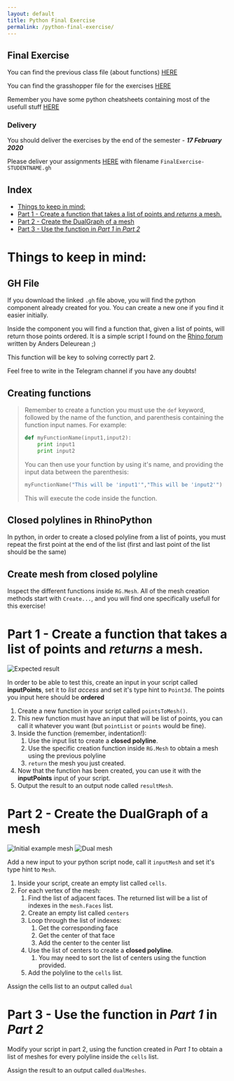 ```yaml
---
layout: default
title: Python Final Exercise
permalink: /python-final-exercise/
---
```


## Final Exercise

You can find the previous class file (about functions) [HERE](https://drive.google.com/file/d/1HMUQeh4eQkgMui2GqWc_d-0sG9lg-gtY/view?usp=sharing)

You can find the grasshopper file for the exercises [HERE](https://drive.google.com/open?id=1-HjKOpI9gnEjxnKC_e0Sw8iqvFAJRGEO)

Remember you have some python cheatsheets containing most of the usefull stuff [HERE](https://drive.google.com/file/d/1kIzAA1Ln2IqHT0VENobCnyE7-ikAMjEO/view)

### Delivery

You should deliver the exercises by the end of the semester - _**17 February 2020**_

Please deliver your assignments [HERE](https://drive.google.com/drive/folders/15YDnDN75bl3CAz4Slo5hx7I_1YmA0aZf?usp=sharing) with filename `FinalExercise-STUDENTNAME.gh`

## Index

- [Things to keep in mind:](#things-to-keep-in-mind)
- [Part 1 - Create a function that takes a list of points and _returns_ a mesh.](#part-1---create-a-function-that-takes-a-list-of-points-and-returns-a-mesh)
- [Part 2 - Create the DualGraph of a mesh](#part-2---create-the-dualgraph-of-a-mesh)
- [Part 3 - Use the function in _Part 1_ in _Part 2_](#part-3---use-the-function-in-part-1-in-part-2)

# Things to keep in mind:

## GH File

If you download the linked `.gh` file above, you will find the python component already created for you. You can create a new one if you find it easier initially.

Inside the component you will find a function that, given a list of points, will return those points ordered. It is a simple script I found on the [Rhino forum](https://discourse.mcneel.com/t/shortest-polyline-between-points/73235/12) written by Anders Deleurean ;)

This function will be key to solving correctly part 2.

Feel free to write in the Telegram channel if you have any doubts!

## Creating functions

> Remember to create a function you must use the `def` keyword, followed by the name of the function, and parenthesis containing the function input names. For example:
>
> ```python
> def myFunctionName(input1,input2):
>     print input1
>     print input2
> ```
>
> You can then use your function by using it's name, and providing the input data between the parenthesis:
>
> ```python
> myFunctionName("This will be 'input1'","This will be 'input2'")
> ```
>
> This will execute the code inside the function.

## Closed polylines in RhinoPython

In python, in order to create a closed polyline from a list of points, you must repeat the first point at the end of the list (first and last point of the list should be the same)

## Create mesh from closed polyline

Inspect the different functions inside `RG.Mesh`. All of the mesh creation methods start with `Create...`, and you will find one specifically usefull for this exercise!

# Part 1 - Create a function that takes a list of points and _returns_ a mesh.

![Expected result](assets/img/final-exercise/pointsToMeshFunction.png)

In order to be able to test this, create an input in your script called **inputPoints**, set it to _list access_ and set it's type hint to `Point3d`. The points you input here should be **ordered**

1. Create a new function in your script called `pointsToMesh()`.
2. This new function must have an input that will be list of points, you can call it whatever you want (but `pointList` or `points` would be fine).
3. Inside the function (remember, indentation!):
   1. Use the input list to create a **closed polyline**.
   2. Use the specific creation function inside `RG.Mesh` to obtain a mesh using the previous polyline
   3. `return` the mesh you just created.
4. Now that the function has been created, you can use it with the **inputPoints** input of your script.
5. Output the result to an output node called `resultMesh`.

# Part 2 - Create the DualGraph of a mesh

![Initial example mesh](assets/img/final-exercise/initialMesh.png)<!-- .element width="50%" -->
![Dual mesh](assets/img/final-exercise/dualMesh.png)<!-- .element width="50%" -->

Add a new input to your python script node, call it `inputMesh` and set it's type hint to `Mesh`.

1. Inside your script, create an empty list called `cells`.
2. For each vertex of the mesh:
   1. Find the list of adjacent faces. The returned list will be a list of indexes in the `mesh.Faces` list.
   2. Create an empty list called `centers`
   3. Loop through the list of indexes:
      1. Get the corresponding face
      2. Get the center of that face
      3. Add the center to the center list
   4. Use the list of centers to create a **closed polyline**.
      1. You may need to sort the list of centers using the function provided.
   5. Add the polyline to the `cells` list.

Assign the cells list to an output called `dual`

# Part 3 - Use the function in _Part 1_ in _Part 2_

Modify your script in part 2, using the function created in _Part 1_ to obtain a list of meshes for every polyline inside the `cells` list.

Assign the result to an output called `dualMeshes`.
